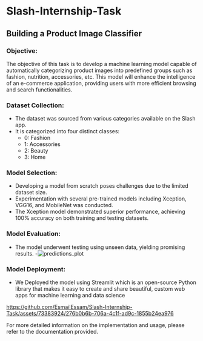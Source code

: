 # Slash-Internship-Task

## Building a Product Image Classifier

### Objective:
The objective of this task is to develop a machine learning model capable of automatically categorizing product images into predefined groups such as fashion, nutrition, accessories, etc. This model will enhance the intelligence of an e-commerce application, providing users with more efficient browsing and search functionalities.


### Dataset Collection:
- The dataset was sourced from various categories available on the Slash app.
- It is categorized into four distinct classes:
  - 0: Fashion
  - 1: Accessories
  - 2: Beauty
  - 3: Home

### Model Selection:
- Developing a model from scratch poses challenges due to the limited dataset size.
- Experimentation with several pre-trained models including Xception, VGG16, and MobileNet was conducted.
- The Xception model demonstrated superior performance, achieving 100% accuracy on both training and testing datasets.

### Model Evaluation:
- The model underwent testing using unseen data, yielding promising results.
-![predictions_plot](https://github.com/EsmailEssam/Slash-Internship-Task/assets/73383924/3c611a5b-a14b-4688-8959-7b726743ba85)

### Model Deployment:
- We Deployed the model using Streamlit which is an open-source Python library that makes it easy to create and share beautiful, custom web apps for machine learning and data science

https://github.com/EsmailEssam/Slash-Internship-Task/assets/73383924/276b0b6b-706a-4c1f-ad9c-1855b24ea976


For more detailed information on the implementation and usage, please refer to the documentation provided.
